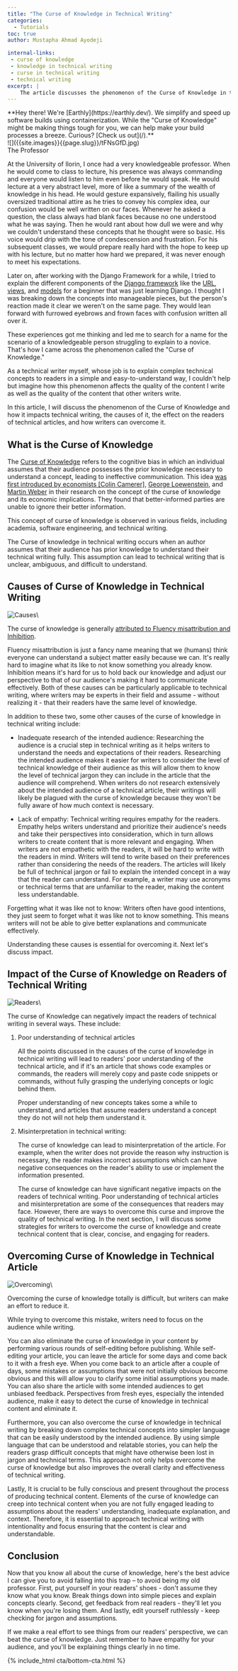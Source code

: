 ```yaml
---
title: "The Curse of Knowledge in Technical Writing"
categories:
  - Tutorials
toc: true
author: Mustapha Ahmad Ayodeji

internal-links:
 - curse of knowledge
 - knowledge in technical writing
 - curse in technical writing
 - technical writing
excerpt: |
    The article discusses the phenomenon of the Curse of Knowledge in technical writing, where authors assume that their audience possesses prior knowledge, leading to ineffective communication. It explores the causes of the curse, its impact on readers, and provides strategies for writers to overcome it and create clear and engaging technical content.
---
```

<!--sgpt-->**Hey there! We're [Earthly](https://earthly.dev/). We simplify and speed up software builds using containerization. While the "Curse of Knowledge" might be making things tough for you, we can help make your build processes a breeze. Curious? [Check us out](/).**

<div class="align-right">
![]({{site.images}}{{page.slug}}/tFNsGfD.jpg)
<figcaption>The Professor</figcaption>
</div>

At the University of Ilorin, I once had a very knowledgeable professor. When he would come to class to lecture, his presence was always commanding and everyone would listen to him even before he would speak. He would lecture at a very abstract level, more of like a summary of the wealth of knowledge in his head. He would gesture expansively, flailing his usually oversized traditional attire as he tries to convey his complex idea, our confusion would be well written on our faces. Whenever he asked a question, the class always had blank faces because no one understood what he was saying. Then he would rant about how dull we were and why we couldn't understand these concepts that he thought were so basic. His voice would drip with the tone of condescension and frustration. For his subsequent classes, we would prepare really hard with the hope to keep up with his lecture, but no matter how hard we prepared, it was never enough to meet his expectations.

Later on, after working with the Django Framework for a while, I tried to explain the different components of the [Django framework](https://www.djangoproject.com/) like the [URL](https://docs.djangoproject.com/en/4.2/topics/http/urls/), [views](https://docs.djangoproject.com/en/4.2/topics/http/views/), and [models](https://docs.djangoproject.com/en/4.2/topics/db/models/) for a beginner that was just learning Django. I thought I was breaking down the concepts into manageable pieces, but the person's reaction made it clear we weren't on the same page. They would lean forward with furrowed eyebrows and frown faces with confusion written all over it.  

These experiences got me thinking and led me to search for a name for the scenario of a knowledgeable person struggling to explain to a novice. That's how I came across the phenomenon called the "Curse of Knowledge."

As a technical writer myself, whose job is to explain complex technical concepts to readers in a simple and easy-to-understand way, I couldn't help but imagine how this phenomenon affects the quality of the content I write as well as the quality of the content that other writers write.

In this article, I will discuss the phenomenon of the Curse of Knowledge and how it impacts technical writing, the causes of it, the effect on the readers of technical articles, and how writers can overcome it.

## What is the Curse of Knowledge

The [Curse of Knowledge](https://en.m.wikipedia.org/wiki/Curse_of_knowledge) refers to the cognitive bias in which an individual assumes that their audience possesses the prior knowledge necessary to understand a concept, leading to ineffective communication. This idea [was first introduced by economists [Colin Camerer]](https://en.m.wikipedia.org/wiki/Colin_Camerer), [George Loewenstein](https://en.m.wikipedia.org/wiki/George_Loewenstein), and [Martin Weber](https://en.m.wikipedia.org/w/index.php?title=Curse_of_knowledge&action=edit&section=1) in their research on the concept of the curse of knowledge and its economic implications. They found that better-informed parties are unable to ignore their better information.

This concept of curse of knowledge is observed in various fields, including academia, software engineering, and technical writing.

The Curse of knowledge in technical writing occurs when an author assumes that their audience has prior knowledge to understand their technical writing fully. This assumption can lead to technical writing that is unclear, ambiguous, and difficult to understand.

## Causes of Curse of Knowledge in Technical Writing

![Causes]({{site.images}}{{page.slug}}/cause.png)\

The curse of knowledge is generally [attributed to Fluency misattribution and Inhibition](https://www.sciencedirect.com/science/article/abs/pii/S0010027717301245?via%3Dihub).

Fluency misattribution is just a fancy name meaning that we (humans) think everyone can understand a subject matter easily because we can. It's really hard to imagine what its like to not know something you already know. Inhibition means it's hard for us to hold back our knowledge and adjust our perspective to that of our audience's making it hard to communicate effectively. Both of these causes can be particularly applicable to technical writing, where writers may be experts in their field and assume - without realizing it - that their readers have the same level of knowledge.

In addition to these two, some other causes of the curse of knowledge in technical writing include:

- Inadequate research of the intended audience: Researching the audience is a crucial step in technical writing as it helps writers to understand the needs and expectations of their readers. Researching the intended audience makes it easier for writers to consider the level of technical knowledge of their audience as this will allow them to know the level of technical jargon they can include in the article that the audience will comprehend. When writers do not research extensively about the intended audience of a technical article, their writings will likely be plagued with the curse of knowledge because they won't be fully aware of how much context is necessary.

- Lack of empathy: Technical writing requires empathy for the readers. Empathy helps writers understand and prioritize their audience's needs and take their perspectives into consideration, which in turn allows writers to create content that is more relevant and engaging. When writers are not empathetic with the readers, it will be hard to write with the readers in mind. Writers will tend to write based on their preferences rather than considering the needs of the readers. The articles will likely be full of technical jargon or fail to explain the intended concept in a way that the reader can understand. For example, a writer may use acronyms or technical terms that are unfamiliar to the reader, making the content less understandable.

Forgetting what it was like not to know: Writers often have good intentions, they just seem to forget what it was like not to know something. This means writers will not be able to give better explanations and communicate effectively.

Understanding these causes is essential for overcoming it. Next let's discuss impact.

## Impact of the Curse of Knowledge on Readers of Technical Writing

![Readers]({{site.images}}{{page.slug}}/readers.png)\

The curse of Knowledge can negatively impact the readers of technical writing in several ways. These include:

1. Poor understanding of technical articles

   All the points discussed in the causes of the curse of knowledge in technical writing will lead to readers' poor understanding of the technical article, and if it's an article that shows code examples or commands, the readers will merely copy and paste code snippets or commands, without fully grasping the underlying concepts or logic behind them.

   Proper understanding of new concepts takes some a while to understand, and articles that assume readers understand a concept they do not will not help them understand it.

2. Misinterpretation in technical writing:

   The curse of knowledge can lead to misinterpretation of the article. For example, when the writer does not provide the reason why instruction is necessary, the reader makes incorrect assumptions which can have negative consequences on the reader's ability to use or implement the information presented.

   The curse of knowledge can have significant negative impacts on the readers of technical writing. Poor understanding of technical articles and misinterpretation are some of the consequences that readers may face. However, there are ways to overcome this curse and improve the quality of technical writing. In the next section, I will discuss some strategies for writers to overcome the curse of knowledge and create technical content that is clear, concise, and engaging for readers.

## Overcoming Curse of Knowledge in Technical Article

![Overcoming]({{site.images}}{{page.slug}}/overcome.png)\

Overcoming the curse of knowledge totally is difficult, but writers can make an effort to reduce it.

While trying to overcome this mistake, writers need to focus on the audience while writing.

You can also eliminate the curse of knowledge in your content by performing various rounds of self-editing before publishing. While self-editing your article, you can leave the article for some days and come back to it with a fresh eye. When you come back to an article after a couple of days, some mistakes or assumptions that were not initially obvious become obvious and this will allow you to clarify some initial assumptions you made. You can also share the article with some intended audiences to get unbiased feedback. Perspectives from fresh eyes, especially the intended audience, make it easy to detect the curse of knowledge in technical content and eliminate it.

Furthermore, you can also overcome the curse of knowledge in technical writing by breaking down complex technical concepts into simpler language that can be easily understood by the intended audience. By using simple language that can be understood and relatable stories, you can help the readers grasp difficult concepts that might have otherwise been lost in jargon and technical terms. This approach not only helps overcome the curse of knowledge but also improves the overall clarity and effectiveness of technical writing.

Lastly, It is crucial to be fully conscious and present throughout the process of producing technical content. Elements of the curse of knowledge can creep into technical content when you are not fully engaged leading to assumptions about the readers' understanding, inadequate explanation, and context. Therefore, it is essential to approach technical writing with intentionality and focus ensuring that the content is clear and understandable.

## Conclusion

Now that you know all about the curse of knowledge, here's the best advice I can give you to avoid falling into this trap – to avoid being my old professor. First, put yourself in your readers' shoes - don't assume they know what you know. Break things down into simple pieces and explain concepts clearly. Second, get feedback from real readers - they'll let you know when you're losing them. And lastly, edit yourself ruthlessly - keep checking for jargon and assumptions.

If we make a real effort to see things from our readers' perspective, we can beat the curse of knowledge. Just remember to have empathy for your audience, and you'll be explaining things clearly in no time.

{% include_html cta/bottom-cta.html %}
